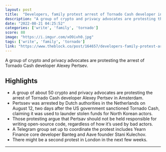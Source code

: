 ```yaml
---
layout: post
title:  "Developers, family protest arrest of Tornado Cash developer in Amsterdam"
description: "A group of crypto and privacy advocates are protesting the arrest of Tornado Cash developer Alexey Pertsev."
date: "2022-08-21 04:25:52"
categories: ['write', 'family', 'tornado']
score: 88
image: "https://i.imgur.com/xO9ivh0.jpg"
tags: ['write', 'family', 'tornado']
link: "https://www.theblock.co/post/164657/developers-family-protest-arrest-of-tornado-cash-developer-in-amsterdam"
---
```


A group of crypto and privacy advocates are protesting the arrest of Tornado Cash developer Alexey Pertsev.

## Highlights

- A group of about 50 crypto and privacy advocates are protesting the arrest of Tornado Cash developer Alexey Pertsev in Amsterdam.
- Pertssev was arrested by Dutch authorities in the Netherlands on August 12, two days after the US government sanctioned Tornado Cash, claiming it was used to launder stolen funds for North Korean actors.
- Those protesting argue that Pertsav should not be held responsible for writing open-source code, regardless of how it’s used by bad actors.
- A Telegram group set up to coordinate the protest includes Yearn Finance core developer Banteg and Aave founder Stani Kulechov.
- There might be a second protest in London in the next few weeks.

---
